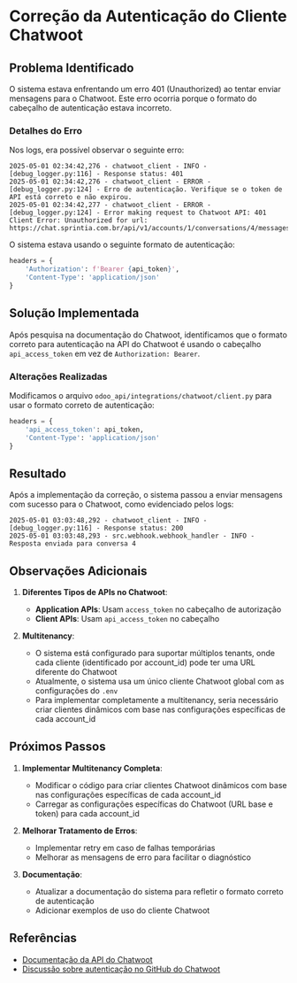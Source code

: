 # Correção da Autenticação do Cliente Chatwoot

## Problema Identificado

O sistema estava enfrentando um erro 401 (Unauthorized) ao tentar enviar mensagens para o Chatwoot. Este erro ocorria porque o formato do cabeçalho de autenticação estava incorreto.

### Detalhes do Erro

Nos logs, era possível observar o seguinte erro:

```
2025-05-01 02:34:42,276 - chatwoot_client - INFO - [debug_logger.py:116] - Response status: 401
2025-05-01 02:34:42,276 - chatwoot_client - ERROR - [debug_logger.py:124] - Erro de autenticação. Verifique se o token de API está correto e não expirou.
2025-05-01 02:34:42,277 - chatwoot_client - ERROR - [debug_logger.py:124] - Error making request to Chatwoot API: 401 Client Error: Unauthorized for url: https://chat.sprintia.com.br/api/v1/accounts/1/conversations/4/messages
```

O sistema estava usando o seguinte formato de autenticação:

```python
headers = {
    'Authorization': f'Bearer {api_token}',
    'Content-Type': 'application/json'
}
```

## Solução Implementada

Após pesquisa na documentação do Chatwoot, identificamos que o formato correto para autenticação na API do Chatwoot é usando o cabeçalho `api_access_token` em vez de `Authorization: Bearer`.

### Alterações Realizadas

Modificamos o arquivo `odoo_api/integrations/chatwoot/client.py` para usar o formato correto de autenticação:

```python
headers = {
    'api_access_token': api_token,
    'Content-Type': 'application/json'
}
```

## Resultado

Após a implementação da correção, o sistema passou a enviar mensagens com sucesso para o Chatwoot, como evidenciado pelos logs:

```
2025-05-01 03:03:48,292 - chatwoot_client - INFO - [debug_logger.py:116] - Response status: 200
2025-05-01 03:03:48,293 - src.webhook.webhook_handler - INFO - Resposta enviada para conversa 4
```

## Observações Adicionais

1. **Diferentes Tipos de APIs no Chatwoot**:
   - **Application APIs**: Usam `access_token` no cabeçalho de autorização
   - **Client APIs**: Usam `api_access_token` no cabeçalho

2. **Multitenancy**:
   - O sistema está configurado para suportar múltiplos tenants, onde cada cliente (identificado por account_id) pode ter uma URL diferente do Chatwoot
   - Atualmente, o sistema usa um único cliente Chatwoot global com as configurações do `.env`
   - Para implementar completamente a multitenancy, seria necessário criar clientes dinâmicos com base nas configurações específicas de cada account_id

## Próximos Passos

1. **Implementar Multitenancy Completa**:
   - Modificar o código para criar clientes Chatwoot dinâmicos com base nas configurações específicas de cada account_id
   - Carregar as configurações específicas do Chatwoot (URL base e token) para cada account_id

2. **Melhorar Tratamento de Erros**:
   - Implementar retry em caso de falhas temporárias
   - Melhorar as mensagens de erro para facilitar o diagnóstico

3. **Documentação**:
   - Atualizar a documentação do sistema para refletir o formato correto de autenticação
   - Adicionar exemplos de uso do cliente Chatwoot

## Referências

- [Documentação da API do Chatwoot](https://www.chatwoot.com/developers/api/)
- [Discussão sobre autenticação no GitHub do Chatwoot](https://github.com/orgs/chatwoot/discussions/1572)
